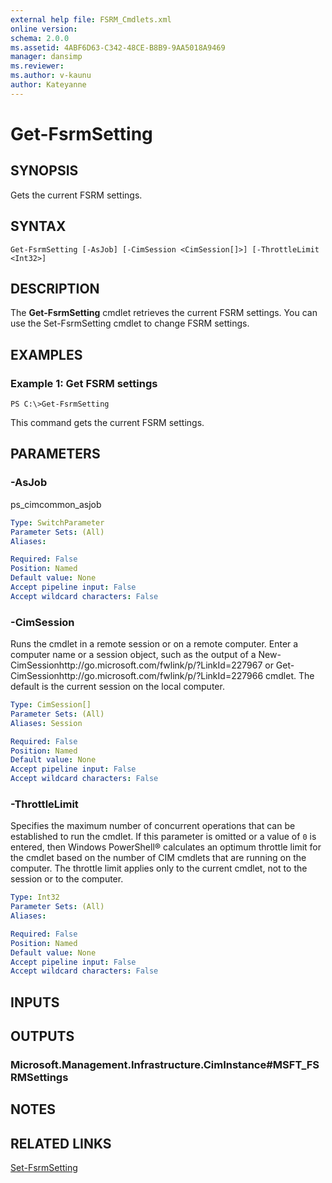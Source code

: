 ```yaml
---
external help file: FSRM_Cmdlets.xml
online version: 
schema: 2.0.0
ms.assetid: 4ABF6D63-C342-48CE-B8B9-9AA5018A9469
manager: dansimp
ms.reviewer:
ms.author: v-kaunu
author: Kateyanne
---
```


# Get-FsrmSetting

## SYNOPSIS
Gets the current FSRM settings.

## SYNTAX

```
Get-FsrmSetting [-AsJob] [-CimSession <CimSession[]>] [-ThrottleLimit <Int32>]
```

## DESCRIPTION
The **Get-FsrmSetting** cmdlet retrieves the current FSRM settings.
You can use the Set-FsrmSetting cmdlet to change FSRM settings.

## EXAMPLES

### Example 1: Get FSRM settings
```
PS C:\>Get-FsrmSetting
```

This command gets the current FSRM settings.

## PARAMETERS

### -AsJob
ps_cimcommon_asjob

```yaml
Type: SwitchParameter
Parameter Sets: (All)
Aliases: 

Required: False
Position: Named
Default value: None
Accept pipeline input: False
Accept wildcard characters: False
```

### -CimSession
Runs the cmdlet in a remote session or on a remote computer.
Enter a computer name or a session object, such as the output of a New-CimSessionhttp://go.microsoft.com/fwlink/p/?LinkId=227967 or Get-CimSessionhttp://go.microsoft.com/fwlink/p/?LinkId=227966 cmdlet.
The default is the current session on the local computer.

```yaml
Type: CimSession[]
Parameter Sets: (All)
Aliases: Session

Required: False
Position: Named
Default value: None
Accept pipeline input: False
Accept wildcard characters: False
```

### -ThrottleLimit
Specifies the maximum number of concurrent operations that can be established to run the cmdlet.
If this parameter is omitted or a value of `0` is entered, then Windows PowerShell® calculates an optimum throttle limit for the cmdlet based on the number of CIM cmdlets that are running on the computer.
The throttle limit applies only to the current cmdlet, not to the session or to the computer.

```yaml
Type: Int32
Parameter Sets: (All)
Aliases: 

Required: False
Position: Named
Default value: None
Accept pipeline input: False
Accept wildcard characters: False
```

## INPUTS

## OUTPUTS

### Microsoft.Management.Infrastructure.CimInstance#MSFT_FSRMSettings

## NOTES

## RELATED LINKS

[Set-FsrmSetting](./Set-FsrmSetting.md)

